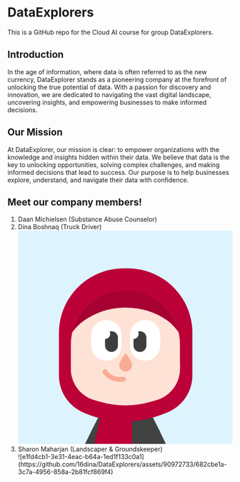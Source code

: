 <h1>DataExplorers</h1>
This is a GitHub repo for the Cloud AI course for group DataExplorers.

<h2>Introduction</h2>
In the age of information, where data is often referred to as the new currency, DataExplorer stands as a pioneering company at the forefront of unlocking the true potential of data. With a passion for discovery and innovation, we are dedicated to navigating the vast digital landscape, uncovering insights, and empowering businesses to make informed decisions.

<h2>Our Mission</h2>
At DataExplorer, our mission is clear: to empower organizations with the knowledge and insights hidden within their data. We believe that data is the key to unlocking opportunities, solving complex challenges, and making informed decisions that lead to success. Our purpose is to help businesses explore, understand, and navigate their data with confidence.

<h2>Meet our company members!</h2>
<ol>
<li>Daan Michielsen (Substance Abuse Counselor)</li>
<li>
  Dina Boshnaq (Truck Driver)
  <img src='dinaAvatar.png'/>
</li>

<li>Sharon Maharjan (Landscaper & Groundskeeper)</li>
![e1fd4cb1-3e31-4eac-b64a-1ed1f133c0a1](https://github.com/16dina/DataExplorers/assets/90972733/682cbe1a-3c7a-4956-858a-2b81fcf869f4)
</ol> 


